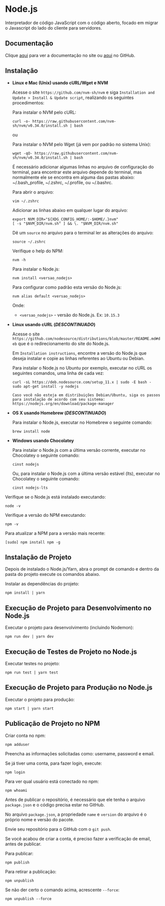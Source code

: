 # Node.js

Interpretador de código JavaScript com o código aberto, focado em migrar o Javascript do lado do cliente para servidores.

## Documentação

Clique [aqui](https://nodejs.org/en) para ver a documentação no site ou [aqui](https://github.com/nodejs/node) no GitHub.

## Instalação

- **Linux e Mac (Unix) usando cURL/Wget e NVM**

  Acesse o site `https://github.com/nvm-sh/nvm` e siga `Installation and Update > Install & Update script`, realizando os seguintes procedimentos:

  Para instalar o NVM pelo cURL:

  ```
  curl -o- https://raw.githubusercontent.com/nvm-sh/nvm/v0.34.0/install.sh | bash
  ```

  ou

  Para instalar o NVM pelo Wget (já vem por padrão no sistema Unix):

  ```
  wget -qO- https://raw.githubusercontent.com/nvm-sh/nvm/v0.34.0/install.sh | bash
  ```

  É necessário adicionar algumas linhas no arquivo de configuração do terminal, para encontrar este arquivo depende do terminal, mas normalmente ele se encontra em alguma das pastas abaixo: ~/.bash_profile, ~/.zshrc, ~/.profile, ou ~/.bashrc.

  Para abrir o arquivo:

  ```
  vim ~/.zshrc
  ```

  Adicionar as linhas abaixo em qualquer lugar do arquivo:

  ```
  export NVM_DIR="${XDG_CONFIG_HOME/:-$HOME/.}nvm"
  [ -s "$NVM_DIR/nvm.sh" ] && \. "$NVM_DIR/nvm.sh"
  ```

  Dê um `source` no arquivo para o terminal ler as alterações do arquivo:

  ```
  source ~/.zshrc
  ```

  Verifique o help do NPM:

  ```
  nvm -h
  ```

  Para instalar o Node.js:

  ```
  nvm install <versao_nodejs>
  ```

  Para configurar como padrão esta versão do Node.js:

  ```
  nvm alias default <versao_nodejs>
  ```

  Onde:

  - `<versao_nodejs>` - versão do Node.js. Ex: `10.15.3`

- **Linux usando cURL (_DESCONTINUADO_)**

  Acesse o site `https://github.com/nodesource/distributions/blob/master/README.md#deb` que é o redirecionamento do site do Node.js.

  Em `Installation instructions`, encontre a versão do Node.js que deseja instalar e copie as linhas referentes ao Ubuntu ou Debian.

  Para instalar o Node.js no Ubuntu por exemplo, executar no cURL os seguintes comandos, uma linha de cada vez:

  ```
  curl -sL https://deb.nodesource.com/setup_11.x | sudo -E bash -
  sudo apt-get install -y nodejs
  ```

  `Caso você não esteja em distribuições Debian/Ubuntu, siga os passos para instalação de acordo com seu sistema: https://nodejs.org/en/download/package-manager`

- **OS X usando Homebrew (_DESCONTINUADO_)**

  Para instalar o Node.js, executar no Homebrew o seguinte comando:

  ```
  brew install node
  ```

- **Windows usando Chocolatey**

  Para instalar o Node.js com a última versão corrente, executar no Chocolatey o seguinte comando:

  ```
  cinst nodejs
  ```

  Ou, para instalar o Node.js com a última versão estável (lts), executar no Chocolatey o seguinte comando:

  ```
  cinst nodejs-lts
  ``` 

Verifique se o Node.js está instalado executando:

```
node -v
```

Verifique a versão do NPM executando:

```
npm -v
```

Para atualizar a NPM para a versão mais recente:

```
[sudo] npm install npm -g
```

## Instalação de Projeto

Depois de instalado o Node.js/Yarn, abra o prompt de comando e dentro da pasta do projeto execute os comandos abaixo.

Instalar as dependências do projeto:

```
npm install | yarn
```

## Execução de Projeto para Desenvolvimento no Node.js

Executar o projeto para desenvolvimento (incluindo Nodemon):

```
npm run dev | yarn dev
```

## Execução de Testes de Projeto no Node.js

Executar testes no projeto:

```
npm run test | yarn test
```

## Execução de Projeto para Produção no Node.js

Executar o projeto para produção:

```
npm start | yarn start
```


## Publicação de Projeto no NPM

Criar conta no npm:

```
npm adduser
```

Preencha as informações solicitadas como: username, password e email.

Se já tiver uma conta, para fazer login, execute:

```
npm login
```

Para ver qual usuário está conectado no npm:

```
npm whoami
```

Antes de publicar o repositório, é necessário que ele tenha o arquivo `package.json` e o código precisa estar no GitHub.  

No arquivo `package.json`, a propriedade `name` e `version` do arquivo é o próprio nome e versão do pacote.  

Envie seu repositório para o GitHub com o `git push`.  

Se você acabou de criar a conta, é preciso fazer a verificação de email, antes de publicar.  

Para publicar:

```
npm publish
```

Para retirar a publicação:

```
npm unpublish
```

Se não der certo o comando acima, acrescente `--force`:

```
npm unpublish --force
```